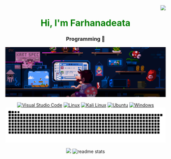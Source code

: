 
<img align="right" src="https://visitor-badge.laobi.icu/badge?page_id=Farhanadeata/count.svg" />

<h1 align="center" style="color: green; font-weight: bold;">Hi, I'm Farhanadeata</h1>

<h3 align="center">Programming 🤖 </h3>

<div align="center">
  
![Banner](https://github.com/farhanadeata/farhanadeata/blob/main/139580686-887df369-edb8-4bc8-b607-4fbf6d7e4866.gif)

[![Visual Studio Code](https://custom-icon-badges.demolab.com/badge/Visual%20Studio%20Code-0078d7.svg?logo=vsc&logoColor=white)](#)
[![Linux](https://img.shields.io/badge/Linux-%23FCC624?style=flat&logo=linux&logoColor=black)](https://www.linux.org)
[![Kali Linux](https://img.shields.io/badge/Kali%20Linux-557C94?logo=kalilinux&logoColor=fff)](#)
[![Ubuntu](https://img.shields.io/badge/Ubuntu-E95420?logo=ubuntu&logoColor=white)](#)
[![Windows](https://custom-icon-badges.demolab.com/badge/Windows-0078D6?logo=windows11&logoColor=white)](#)
![snake gif](https://github.com/farhanadeata/farhanadeata/blob/output/github-snake-dark.svg)


<div align=center>
  <img width=295 src="https://github-readme-stats.vercel.app/api/top-langs?username=farhanadeata&layout=compact&theme=dracula" />
  <img width=390 src="https://github-readme-stats-salesp07.vercel.app/api?username=farhanadeata&count_private=true&show_icons=true&theme=dracula&rank_icon=github&border_radius=10" alt="readme stats" />

</div>




